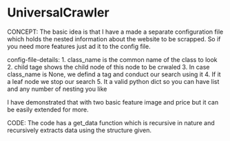 # UniversalCrawler


CONCEPT:  The basic idea is that I have a made a separate configuration file which holds the nested information about the website to be scrapped. So if you need more features just ad it to the config file.

config-file-details:
    1. class_name is the common name of the class to look 
    2. child tage shows the child node of this node to be crwaled
    3. In case class_name is None, we defind a tag and conduct our search using it
    4. If it a leaf node we stop our search
    5. It a valid python dict so you can have list and any number of nesting you like


I have demonstrated that with two basic feature image and price but it can be easily extended for more.


CODE: The code has a get_data function which is recursive in nature and recursively extracts data using the structure given.